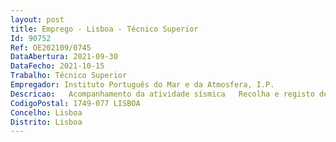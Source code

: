 ```yaml
--- 
layout: post
title: Emprego - Lisboa - Técnico Superior
Id: 90752
Ref: OE202109/0745
DataAbertura: 2021-09-30
DataFecho: 2021-10-15
Trabalho: Técnico Superior
Empregador: Instituto Português do Mar e da Atmosfera, I.P.
Descricao:   Acompanhamento da atividade sísmica   Recolha e registo de dados sísmicos   Interpretação e análise sísmica e do nível do mar   Discriminação de eventos    Determinação de parâmetros instrumentais e macrossísmicos    Avaliação de fontes sísmicas   Determinação de parâmetros de tsunamis   Preparação e disseminação de comunicados e alertas    Processamento de informação sísmica para arquivo e gestão.
CodigoPostal: 1749-077 LISBOA
Concelho: Lisboa
Distrito: Lisboa
--- 
```


